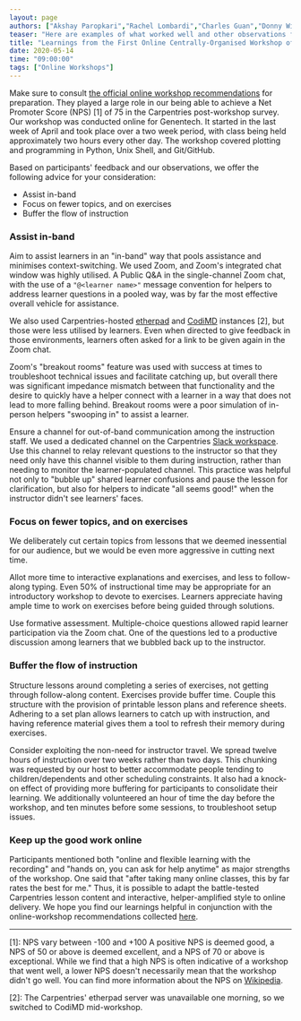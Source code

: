 ```yaml
---
layout: page
authors: ["Akshay Paropkari","Rachel Lombardi","Charles Guan","Donny Winston"]
teaser: "Here are examples of what worked well and other observations from our workshop held in the last week of April"
title: "Learnings from the First Online Centrally-Organised Workshop of 2020"
date: 2020-05-14
time: "09:00:00"
tags: ["Online Workshops"]
---
```


Make sure to consult [the official online workshop recommendations](https://carpentries.org/online-workshop-recommendations/) for preparation. They played a large role in our being able to achieve a Net Promoter Score (NPS) [1] of 75 in the Carpentries post-workshop survey. Our workshop was conducted online for Genentech. It started in the last week of April and took place over a two week period, with class being held approximately two hours every other day. The workshop covered plotting and programming in Python, Unix Shell, and Git/GitHub.

Based on participants' feedback and our observations, we offer the following advice for your consideration:
- Assist in-band
- Focus on fewer topics, and on exercises
- Buffer the flow of instruction

### Assist in-band

Aim to assist learners in an "in-band" way that pools assistance and minimises context-switching. We used Zoom, and Zoom's integrated chat window was highly utilised. A Public Q&A in the single-channel Zoom chat, with the use of a `"@<learner name>"` message convention for helpers to address learner questions in a pooled way, was by far the most effective overall vehicle for assistance.

We also used Carpentries-hosted [etherpad](https://pad.carpentries.org/) and [CodiMD](https://codimd.carpentries.org/) instances [2], but those were less utilised by learners. Even when directed to give feedback in those environments, learners often asked for a link to be given again in the Zoom chat.

Zoom's "breakout rooms" feature was used with success at times to troubleshoot technical issues and facilitate catching up, but overall there was significant impedance mismatch between that functionality and the desire to quickly have a helper connect with a learner in a way that does not lead to more falling behind. Breakout rooms were a poor simulation of in-person helpers "swooping in" to assist a learner.

Ensure a channel for out-of-band communication among the instruction staff. We used a dedicated channel on the Carpentries [Slack workspace](https://swcarpentry.slack.com). Use this channel to relay relevant questions to the instructor so that they need only have this channel visible to them during instruction, rather than needing to monitor the learner-populated channel. This practice was helpful not only to "bubble up" shared learner confusions and pause the lesson for clarification, but also for helpers to indicate "all seems good!" when the instructor didn't see learners' faces.

### Focus on fewer topics, and on exercises

We deliberately cut certain topics from lessons that we deemed inessential for our audience, but we would be even more aggressive in cutting next time.

Allot more time to interactive explanations and exercises, and less to follow-along typing. Even 50% of instructional time may be appropriate for an introductory workshop to devote to exercises. Learners appreciate having ample time to work on exercises before being guided through solutions.

Use formative assessment. Multiple-choice questions allowed rapid learner participation via the Zoom chat. One of the questions led to a productive discussion among learners that we bubbled back up to the instructor.

### Buffer the flow of instruction

Structure lessons around completing a series of exercises, not getting through follow-along content. Exercises provide buffer time. Couple this structure with the provision of printable lesson plans and reference sheets. Adhering to a set plan allows learners to catch up with instruction, and having reference material gives them a tool to refresh their memory during exercises.

Consider exploiting the non-need for instructor travel. We spread twelve hours of instruction over two weeks rather than two days. This chunking was requested by our host to better accommodate people tending to children/dependents and other scheduling constraints. It also had a knock-on effect of providing more buffering for participants to consolidate their learning. We additionally volunteered an hour of time the day before the workshop, and ten minutes before some sessions, to troubleshoot setup issues.

### Keep up the good work online

Participants mentioned both "online and flexible learning with the recording" and "hands on, you can ask for help anytime" as major strengths of the workshop. One said that "after taking many online classes, this by far rates the best for me." Thus, it is possible to adapt the battle-tested Carpentries lesson content and interactive, helper-amplified style to online delivery. We hope you find our learnings helpful in conjunction with the online-workshop recommendations collected [here](https://carpentries.org/online-workshop-recommendations/).

---

[1]: NPS vary between -100 and +100 A positive NPS is deemed good, a NPS of 50 or above is deemed excellent, and a NPS of 70 or above is exceptional. While we find that a high NPS is often indicative of a workshop that went well, a lower NPS doesn't necessarily mean that the workshop didn't go well. You can find more information about the NPS on [Wikipedia](https://en.wikipedia.org/wiki/Net_Promoter).

[2]: The Carpentries' etherpad server was unavailable one morning, so we switched to CodiMD mid-workshop.
